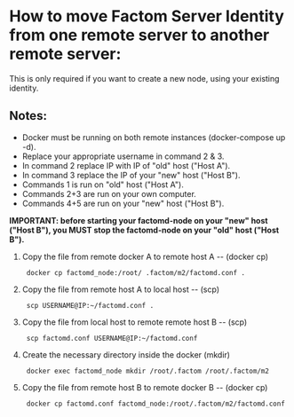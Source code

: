 How to move Factom Server Identity from one remote server to another remote server:
==================================================================================
This is only required if you want to create a new node, using your existing identity.

Notes:
------
- Docker must be running on both remote instances (docker-compose up -d).
- Replace your appropriate username in command 2 & 3.
- In command 2 replace IP with IP of "old" host ("Host A").
- In command 3 replace the IP of your "new" host ("Host B").
- Commands 1 is run on "old" host ("Host A").
- Commands 2+3 are run on your own computer.
- Commands 4+5 are run on your "new" host ("Host B").

<strong>IMPORTANT: before starting your factomd-node on your "new" host ("Host B"), you MUST stop the factomd-node on your "old" host ("Host B").</strong>


1. Copy the file from remote docker A to remote host A -- (docker cp)

        docker cp factomd_node:/root/ .factom/m2/factomd.conf .

2. Copy the file from remote host A to local host -- (scp)

        scp USERNAME@IP:~/factomd.conf .

3. Copy the file from local host to remote remote host B -- (scp)

        scp factomd.conf USERNAME@IP:~/factomd.conf

4. Create the necessary directory inside the docker (mkdir)
        
        docker exec factomd_node mkdir /root/.factom /root/.factom/m2

5. Copy the file from remote host B to remote docker B -- (docker cp)

        docker cp factomd.conf factomd_node:/root/.factom/m2/factomd.conf
